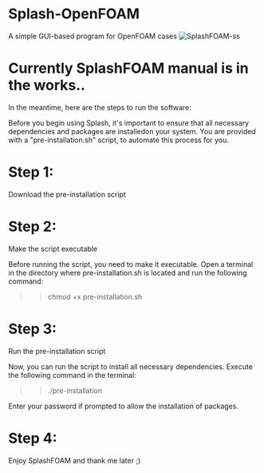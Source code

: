 # Splash-OpenFOAM
A simple GUI-based program for OpenFOAM cases
![SplashFOAM-ss](https://github.com/mohamedalysayed/Splash-OpenFOAM/assets/11530653/524fba49-24b4-49d9-940d-dd4566e7cd33)

# Currently SplashFOAM manual is in the works..
In the meantime, here are the steps to run the software: 

Before you begin using Splash, it's important to ensure that all necessary dependencies and packages are installedon your system. You are provided with a "pre-installation.sh" script, to automate this process for you.

Step 1: 
=======
Download the pre-installation script

Step 2: 
=======
Make the script executable

Before running the script, you need to make it executable. Open a terminal in the directory where pre-installation.sh is located and run the following command: 
>> chmod +x pre-installation.sh

Step 3:
=======
Run the pre-installation script

Now, you can run the script to install all necessary dependencies. Execute the following command in the terminal:
>> ./pre-installation

Enter your password if prompted to allow the installation of packages.

Step 4:
======= 
Enjoy SplashFOAM and thank me later ;)
